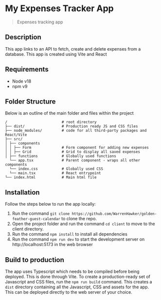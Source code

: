 # My Expenses Tracker App

> Expenses tracking app

## Description

This app links to an API to fetch, create and delete expenses from a database. This app is created using Vite and React

## Requirements

- Node v18
- npm v9

## Folder Structure

Below is an outline of the main folder and files within the project

```
/                         # root directory
├── dist/                 # Production ready JS and CSS files
├── node_modules/         # code for all third-party packages and React/Vite
├── src/
│ ├── components
│ │ ├── Form              # Form component for adding new expenses
│ │ ├── Grid              # Grid to display all saved expenses
│ ├── functions           # Globally used functions
  └── app.tsx             # Parent component - wraps all other components
  └── index.css           # Globally used CSS
  └── main.tsx            # React entrypoint
└── index.html            # Main html file
```

## Installation

Follow the steps below to run the app locally:

1. Run the command `git clone https://github.com/WarrenHawker/golden-feather-guest-calendar` to clone the repo.
2. Open the project folder and run the command `cd client` to move to the client directory.
3. Run the command `npm install` to install all dependencies
4. Run the command `npm run dev` to start the development server on http://localhost:5173 in the web browser

## Build to production

The app uses Typescript which needs to be compiled before being deployed. This is done through Vite. To create a production-ready set of Javascript and CSS files, run the `npm run build` command. This creates a `dist` directory containing all the Javascript, CSS and assets for the app. This can be deployed directly to the web server of your choice.
